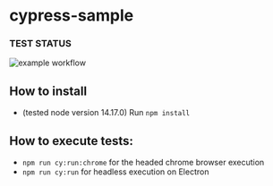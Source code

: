 # cypress-sample

### TEST STATUS

![example workflow](https://github.com/github/docs/actions/workflows/main.yml/badge.svg)

## How to install
- (tested node version 14.17.0)
Run `npm install`

## How to execute tests:
- `npm run cy:run:chrome` for the headed chrome browser execution
- `npm run cy:run` for headless execution on Electron

